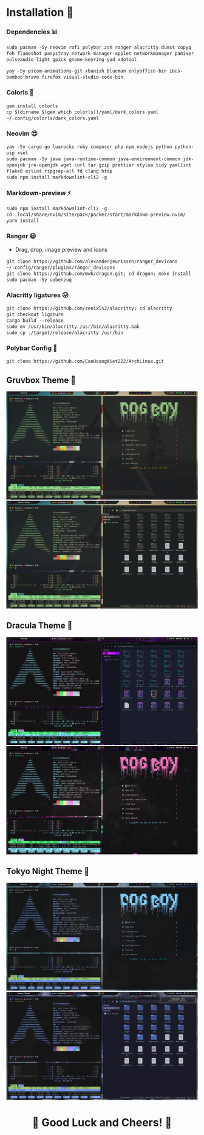 # Installation 🤵

### **Dependencies** 📊

```
sudo pacman -Sy neovim rofi polybar zsh ranger alacritty dunst copyq feh flameshot pasystray network-manager-applet networkmanager pamixer pulseaudio light gpick gnome-keyring yad xdotool
```

```
yay -Sy picom-animations-git xbanish blueman onlyoffice-bin ibus-bamboo brave firefox visual-studio-code-bin
```

### Colorls :file_folder:

```
gem install colorls
cp $(dirname $(gem which colorls))/yaml/dark_colors.yaml ~/.config/colorls/dark_colors.yaml
```

### Neovim :heart_eyes:

```
yay -Sy cargo go luarocks ruby composer php npm nodejs python python-pip xsel
sudo pacman -Sy java java-runtime-common java-environment-common jdk-openjdk jre-openjdk wget curl tar gzip prettier stylua tidy yamllint flake8 eslint ripgrep-all fd clang htop
sudo npm install markdownlint-cli2 -g
```

### Markdown-preview :zap:

```
sudo npm install markdownlint-cli2 -g
cd .local/share/nvim/site/pack/packer/start/markdown-preview.nvim/
yarn install
```

### Ranger :satisfied:

- Drag, drop, image preview and icons

```
git clone https://github.com/alexanderjeurissen/ranger_devicons ~/.config/ranger/plugins/ranger_devicons
git clone https://github.com/mwh/dragon.git; cd dragon; make install
sudo pacman -Sy ueberzug
```

### Alacritty ligatures :stuck_out_tongue_winking_eye:

```
git clone https://github.com/zenixls2/alacritty; cd alacritty
git checkout ligature
cargo build --release
sudo mv /usr/bin/alacritty /usr/bin/alacritty.bak
sudo cp ./target/release/alacritty /usr/bin
```

### Polybar Config 🌇

```
git clone https://github.com/CaoHoangKiet222/ArchLinux.git
```

## Gruvbox Theme :jack_o_lantern:

![image](https://github.com/CaoHoangKiet222/ArchLinux/blob/main/polybar/images/gruvbox-config1.png)
![image](https://github.com/CaoHoangKiet222/ArchLinux/blob/main/polybar/images/gruvbox-config2.png)

## Dracula Theme :space_invader:

![image](https://github.com/CaoHoangKiet222/ArchLinux/blob/main/polybar/images/dracula-config1.png)
![image](https://github.com/CaoHoangKiet222/ArchLinux/blob/main/polybar/images/dracula-config2.png)

## Tokyo Night Theme :gem:

![image](https://github.com/CaoHoangKiet222/ArchLinux/blob/main/polybar/images/tokyo-config1.png)
![image](https://github.com/CaoHoangKiet222/ArchLinux/blob/main/polybar/images/tokyo-config2.png)

<h1 align="center">🌟 Good Luck and Cheers! 🌟</h1>
